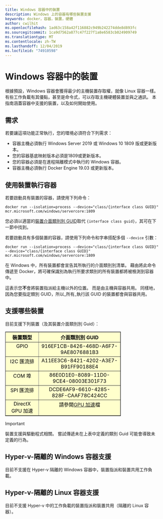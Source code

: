 ```yaml
---
title: Windows 容器中的裝置
description: Windows 上的容器有哪些裝置支援
keywords: docker，容器，裝置，硬體
author: cwilhit
ms.openlocfilehash: 1ad63c158a42f116882c949b242274dde8d893fc
ms.sourcegitcommit: 1ca9d7562a877c47f227f1a8e6583cb024909749
ms.translationtype: MT
ms.contentlocale: zh-TW
ms.lasthandoff: 12/04/2019
ms.locfileid: "74910598"
---
```

# <a name="devices-in-containers-on-windows"></a>Windows 容器中的裝置

根據預設，Windows 容器會獲得最少的主機裝置存取權，就像 Linux 容器一樣。 有些工作負載有其優點，甚至是命令式，可以存取主機硬體裝置並與之通訊。 本指南涵蓋容器中支援的裝置，以及如何開始使用。

## <a name="requirements"></a>需求

若要讓這項功能正常執行，您的環境必須符合下列需求：
- 容器主機必須執行 Windows Server 2019 或 Windows 10 1809 版或更新版本。
- 您的容器基底映射版本必須是1809或更新版本。
- 您的容器必須是在進程隔離模式中執行的 Windows 容器。
- 容器主機必須執行 Docker Engine 19.03 或更新版本。

## <a name="run-a-container-with-a-device"></a>使用裝置執行容器

若要啟動具有裝置的容器，請使用下列命令：

```shell
docker run --isolation=process --device="class/{interface class GUID}" mcr.microsoft.com/windows/servercore:1809
```

您必須以適當的[裝置介面類別別 GUID](https://docs.microsoft.com/windows-hardware/drivers/install/overview-of-device-interface-classes)取代 `{interface class guid}`，其可在下一節中找到。

若要啟動具有多個裝置的容器，請使用下列命令和字串搭配多個 `--device` 引數：

```shell
docker run --isolation=process --device="class/{interface class GUID}" --device="class/{interface class GUID}" mcr.microsoft.com/windows/servercore:1809
```

在 Windows 中，所有裝置都會宣告其所執行的介面類別別清單。 藉由將此命令傳遞至 Docker，將可確保識別為執行所要求類別的所有裝置都將被檢測到容器中。

這表示您**不**會將裝置指派給主機以外的位置。 而是由主機與容器共用。 同樣地，因為您要指定類別 GUID，所以_所有_執行該 GUID 的裝置都會與容器共用。

## <a name="what-devices-are-supported"></a>支援哪些裝置

目前支援下列裝置（及其裝置介面類別別 Guid）：
  
<table border="1" style="background-color:FFFFCC;border-collapse:collapse;border:1px solid FFCC00;color:000000;width:75%" cellpadding="5" cellspacing="5">
<thead>
<tr valign="top">
<th><center>裝置類型</center></th>
<th><center>介面類別別 GUID</center></th>
</tr>
</thead>
<tbody>
<tr valign="top">
<td><center>GPIO</center></td>
<td><center>916EF1CB-8426-468D-A6F7-9AE8076881B3</center></td>
</tr>
<tr valign="top">
<td><center>I2C 匯流排</center></td>
<td><center>A11EE3C6-8421-4202-A3E7-B91FF90188E4</center></td>
</tr>
<tr valign="top">
<td><center>COM 埠</center></td>
<td><center>86E0D1E0-8089-11D0-9CE4-08003E301F73</center></td>
</tr>
<tr valign="top">
<td><center>SPI 匯流排</center></td>
<td><center>DCDE6AF9-6610-4285-828F-CAAF78C424CC</center></td>
</tr>
<tr valign="top">
<td><center>DirectX GPU 加速</center></td>
<td><center>請參閱<a href="https://docs.microsoft.com/virtualization/windowscontainers/deploy-containers/gpu-acceleration">GPU 加速</a>檔</center></td>
</tr>
</tbody>
</table>

> [!IMPORTANT]
> 裝置支援與驅動程式相關。 嘗試傳遞未在上表中定義的類別 Guid 可能會導致未定義的行為。

## <a name="hyper-v-isolated-windows-container-support"></a>Hyper-v-隔離的 Windows 容器支援

目前不支援在 Hyper-v 隔離的 Windows 容器中，裝置指派和裝置共用工作負載。

## <a name="hyper-v-isolated-linux-container-support"></a>Hyper-v-隔離的 Linux 容器支援

目前不支援 Hyper-v 中的工作負載的裝置指派和裝置共用（隔離的 Linux 容器）。
